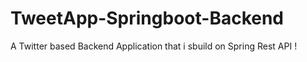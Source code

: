 # TweetApp-Springboot-Backend
A Twitter based Backend Application that i sbuild on Spring Rest API !
